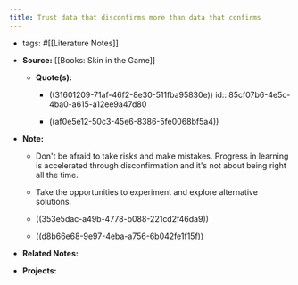 ```yaml
---
title: Trust data that disconfirms more than data that confirms
---
```


- tags: #[[Literature Notes]]

- **Source:** [[Books: Skin in the Game]]
	 - **Quote(s):**
		 - ((31601209-71af-46f2-8e30-511fba95830e))
id:: 85cf07b6-4e5c-4ba0-a615-a12ee9a47d80

		 - ((af0e5e12-50c3-45e6-8386-5fe0068bf5a4))

- **Note:**
	 - Don't be afraid to take risks and make mistakes. Progress in learning is accelerated through disconfirmation and it's not about being right all the time.

	 - Take the opportunities to experiment and explore alternative solutions. 

	 - ((353e5dac-a49b-4778-b088-221cd2f46da9))

	 - ((d8b66e68-9e97-4eba-a756-6b042fe1f15f))

- **Related Notes:**

- **Projects:**
